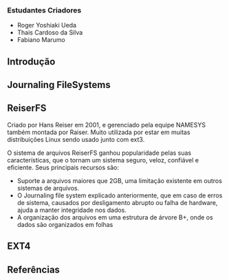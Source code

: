 ### Estudantes Criadores
- Roger Yoshiaki Ueda
- Thais Cardoso da Silva
- Fabiano Marumo

## Introdução

## Journaling FileSystems

## ReiserFS

Criado por Hans Reiser em 2001, e gerenciado pela equipe NAMESYS também montada por Raiser. Muito utilizada por estar em muitas distribuições Linux sendo usado junto com ext3.

O sistema de arquivos ReiserFS ganhou popularidade pelas suas características, que o tornam um sistema seguro, veloz, confiável e eficiente. Seus principais recursos são: 

- Suporte a arquivos maiores que 2GB, uma limitação existente em outros sistemas de arquivos.   
- O Journaling file system explicado anteriormente, que em caso de erros de sistema, causados por desligamento abrupto ou falha de hardware, ajuda a manter integridade nos dados.    
- A organização dos arquivos em uma estrutura de árvore B+, onde os dados são organizados em folhas

## EXT4


## Referências





